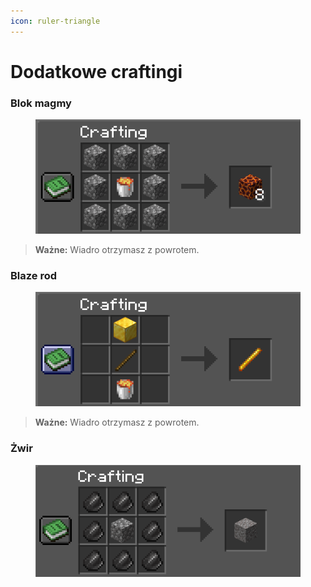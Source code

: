 ```yaml
---
icon: ruler-triangle
---
```


# Dodatkowe craftingi

### Blok magmy

<figure><img src="../.gitbook/assets/image.png" alt=""><figcaption></figcaption></figure>

> **Ważne:** Wiadro otrzymasz z powrotem.

### Blaze rod

<figure><img src="../.gitbook/assets/image (1).png" alt=""><figcaption></figcaption></figure>

> **Ważne:** Wiadro otrzymasz z powrotem.

### Żwir

<figure><img src="../.gitbook/assets/image (2).png" alt=""><figcaption></figcaption></figure>

